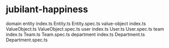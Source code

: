 # jubilant-happiness

domain
    entity
        index.ts
        Entity.ts
        Entity.spec.ts
    value-object
        index.ts
        ValueObject.ts
        ValueObject.spec.ts
    user
        index.ts
        User.ts
        User.spec.ts
    team
        index.ts
        Team.ts
        Team.spec.ts
    department
        index.ts
        Department.ts
        Department.spec.ts
